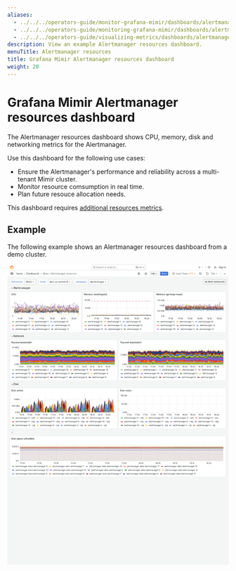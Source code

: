 ```yaml
---
aliases:
  - ../../../operators-guide/monitor-grafana-mimir/dashboards/alertmanager-resources/
  - ../../../operators-guide/monitoring-grafana-mimir/dashboards/alertmanager-resources/
  - ../../../operators-guide/visualizing-metrics/dashboards/alertmanager-resources/
description: View an example Alertmanager resources dashboard.
menuTitle: Alertmanager resources
title: Grafana Mimir Alertmanager resources dashboard
weight: 20
---
```


<!-- Note: This topic is mounted in the GEM documentation. Ensure that all updates are also applicable to GEM. -->

# Grafana Mimir Alertmanager resources dashboard

The Alertmanager resources dashboard shows CPU, memory, disk and networking metrics for the Alertmanager.

Use this dashboard for the following use cases:

- Ensure the Alertmanager's performance and reliability across a multi-tenant Mimir cluster.
- Monitor resource comsumption in real time.
- Plan future resouce allocation needs.

This dashboard requires [additional resources metrics](../../requirements/#additional-resources-metrics).

## Example

The following example shows an Alertmanager resources dashboard from a demo cluster.

![Grafana Mimir Alertmanager resources dashboard](mimir-alertmanager-resources.png)
